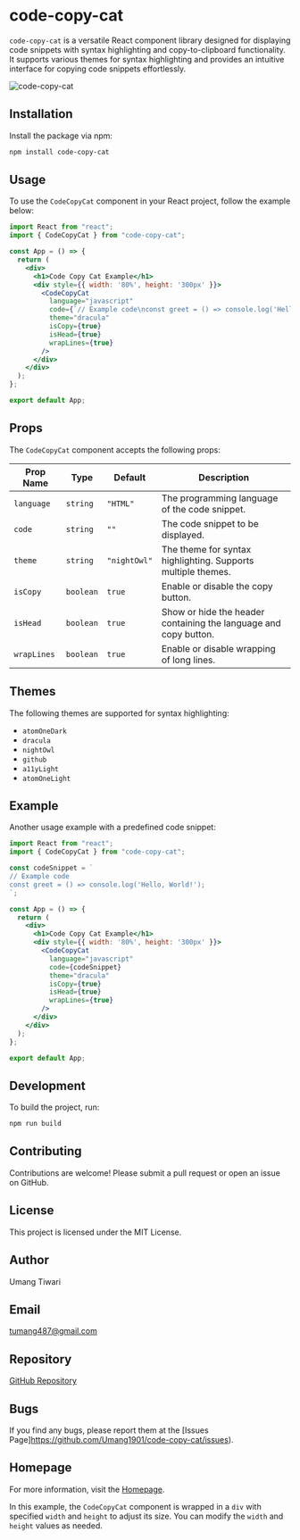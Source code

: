 
# code-copy-cat

`code-copy-cat` is a versatile React component library designed for displaying code snippets with syntax highlighting and copy-to-clipboard functionality. It supports various themes for syntax highlighting and provides an intuitive interface for copying code snippets effortlessly.

![code-copy-cat](https://github.com/user-attachments/assets/b9011cd7-aad7-48eb-aa0b-28e59f74d960)

## Installation

Install the package via npm:

```bash
npm install code-copy-cat
```

## Usage

To use the `CodeCopyCat` component in your React project, follow the example below:

```jsx
import React from "react";
import { CodeCopyCat } from "code-copy-cat";

const App = () => {
  return (
    <div>
      <h1>Code Copy Cat Example</h1>
      <div style={{ width: '80%', height: '300px' }}>
        <CodeCopyCat
          language="javascript"
          code={`// Example code\nconst greet = () => console.log('Hello, World!');`}
          theme="dracula"
          isCopy={true}
          isHead={true}
          wrapLines={true}
        />
      </div>
    </div>
  );
};

export default App;
```

## Props

The `CodeCopyCat` component accepts the following props:

| Prop Name  | Type      | Default      | Description                                                  |
|------------|-----------|--------------|--------------------------------------------------------------|
| `language` | `string`  | `"HTML"`     | The programming language of the code snippet.                |
| `code`     | ``string``| `""`         | The code snippet to be displayed.                            |
| `theme`    | `string`  | `"nightOwl"` | The theme for syntax highlighting. Supports multiple themes. |
| `isCopy`   | `boolean` | `true`       | Enable or disable the copy button.                           |
| `isHead`   | `boolean` | `true`       | Show or hide the header containing the language and copy button. |
| `wrapLines`| `boolean` | `true`       | Enable or disable wrapping of long lines.                    |

## Themes

The following themes are supported for syntax highlighting:

- `atomOneDark`
- `dracula`
- `nightOwl`
- `github`
- `a11yLight`
- `atomOneLight`

## Example

Another usage example with a predefined code snippet:

```jsx
import React from "react";
import { CodeCopyCat } from "code-copy-cat";

const codeSnippet = `
// Example code
const greet = () => console.log('Hello, World!');
`;

const App = () => {
  return (
    <div>
      <h1>Code Copy Cat Example</h1>
      <div style={{ width: '80%', height: '300px' }}>
        <CodeCopyCat
          language="javascript"
          code={codeSnippet}
          theme="dracula"
          isCopy={true}
          isHead={true}
          wrapLines={true}
        />
      </div>
    </div>
  );
};

export default App;
```

## Development

To build the project, run:

```bash
npm run build
```

## Contributing

Contributions are welcome! Please submit a pull request or open an issue on GitHub.

## License

This project is licensed under the MIT License.

## Author

Umang Tiwari

## Email

tumang487@gmail.com

## Repository

[GitHub Repository](https://github.com/Umang1901/code-copy-cat)

## Bugs

If you find any bugs, please report them at the [Issues Page]https://github.com/Umang1901/code-copy-cat/issues).

## Homepage

For more information, visit the [Homepage](https://github.com/kamlesh-Sahani/code-copy-cat#readme).

In this example, the `CodeCopyCat` component is wrapped in a `div` with specified `width` and `height` to adjust its size. You can modify the `width` and `height` values as needed.
